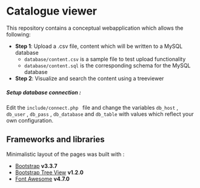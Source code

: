 # Catalogue viewer

This repository contains a conceptual webapplication which allows the following:

* **Step 1**: Upload a .csv file, content which will be written to a MySQL database
	* `database/content.csv` is a sample file to test upload functionality
	* `database/content.sql` is the corresponding schema for the MySQL database  
* **Step 2**: Visualize and search the content using a treeviewer
  


##### Setup database connection :

Edit the `include/connect.php ` file and change the variables `db_host` , `db_user` , `db_pass` , `db_database` and `db_table` with values which reflect your own configuration.
  

## Frameworks and libraries

Minimalistic layout of the pages was built with :

* [Bootstrap](http://getbootstrap.com/) **v3.3.7** 
* [Bootstrap Tree View](https://github.com/jonmiles/bootstrap-treeview)  **v1.2.0**
* [Font Awesome](http://fontawesome.io) **v4.7.0** 